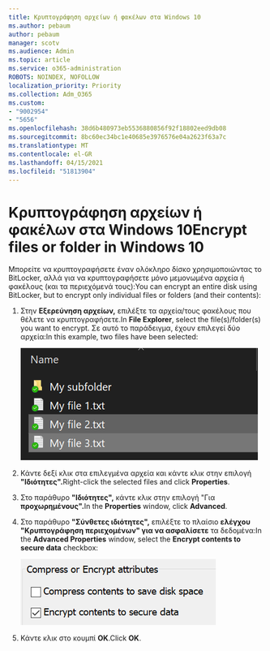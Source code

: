 ```yaml
---
title: Κρυπτογράφηση αρχείων ή φακέλων στα Windows 10
ms.author: pebaum
author: pebaum
manager: scotv
ms.audience: Admin
ms.topic: article
ms.service: o365-administration
ROBOTS: NOINDEX, NOFOLLOW
localization_priority: Priority
ms.collection: Adm_O365
ms.custom:
- "9002954"
- "5656"
ms.openlocfilehash: 38d6b480973eb5536880856f92f18802eed9db08
ms.sourcegitcommit: 8bc60ec34bc1e40685e3976576e04a2623f63a7c
ms.translationtype: MT
ms.contentlocale: el-GR
ms.lasthandoff: 04/15/2021
ms.locfileid: "51813904"
---
```

# <a name="encrypt-files-or-folder-in-windows-10"></a><span data-ttu-id="65a8f-102">Κρυπτογράφηση αρχείων ή φακέλων στα Windows 10</span><span class="sxs-lookup"><span data-stu-id="65a8f-102">Encrypt files or folder in Windows 10</span></span>

<span data-ttu-id="65a8f-103">Μπορείτε να κρυπτογραφήσετε έναν ολόκληρο δίσκο χρησιμοποιώντας το BitLocker, αλλά για να κρυπτογραφήσετε μόνο μεμονωμένα αρχεία ή φακέλους (και τα περιεχόμενά τους):</span><span class="sxs-lookup"><span data-stu-id="65a8f-103">You can encrypt an entire disk using BitLocker, but to encrypt only individual files or folders (and their contents):</span></span>

1. <span data-ttu-id="65a8f-104">Στην **Εξερεύνηση αρχείων,** επιλέξτε τα αρχεία/τους φακέλους που θέλετε να κρυπτογραφήσετε.</span><span class="sxs-lookup"><span data-stu-id="65a8f-104">In **File Explorer**, select the file(s)/folder(s) you want to encrypt.</span></span> <span data-ttu-id="65a8f-105">Σε αυτό το παράδειγμα, έχουν επιλεγεί δύο αρχεία:</span><span class="sxs-lookup"><span data-stu-id="65a8f-105">In this example, two files have been selected:</span></span>

    ![Επιλογή αρχείων ή φακέλων για κρυπτογράφηση](media/select-for-encrypting.png)

2. <span data-ttu-id="65a8f-107">Κάντε δεξί κλικ στα επιλεγμένα αρχεία και κάντε κλικ στην επιλογή **"Ιδιότητες".**</span><span class="sxs-lookup"><span data-stu-id="65a8f-107">Right-click the selected files and click **Properties**.</span></span>

3. <span data-ttu-id="65a8f-108">Στο παράθυρο **"Ιδιότητες",** κάντε κλικ στην επιλογή "Για **προχωρημένους".**</span><span class="sxs-lookup"><span data-stu-id="65a8f-108">In the **Properties** window, click **Advanced**.</span></span>

4. <span data-ttu-id="65a8f-109">Στο παράθυρο **"Σύνθετες ιδιότητες",** επιλέξτε το πλαίσιο **ελέγχου "Κρυπτογράφηση περιεχομένων" για να ασφαλίσετε** τα δεδομένα:</span><span class="sxs-lookup"><span data-stu-id="65a8f-109">In the **Advanced Properties** window, select the **Encrypt contents to secure data** checkbox:</span></span>

    ![Κρυπτογράφηση περιεχομένων](media/encrypt-contents.png)

5. <span data-ttu-id="65a8f-111">Κάντε κλικ στο κουμπί **OK**.</span><span class="sxs-lookup"><span data-stu-id="65a8f-111">Click **OK**.</span></span>
